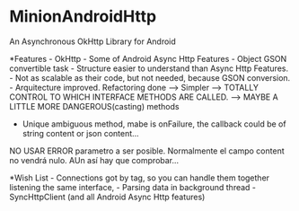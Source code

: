 MinionAndroidHttp
=================

An Asynchronous OkHttp Library for Android


*Features
    - OkHttp
    - Some of Android Async Http Features
    - Object GSON convertible task
    - Structure easier to understand than Async Http Features.
    - Not as scalable as their code, but not needed, because GSON conversion.
    - Arquitecture improved. Refactoring done --> Simpler  --> TOTALLY CONTROL TO WHICH INTERFACE METHODS ARE CALLED.  --> MAYBE A LITTLE MORE DANGEROUS(casting) methods

- Unique ambiguous method, mabe is onFailure, the callback could be of string content or json content...


NO USAR ERROR parametro a ser posible. Normalmente el campo content no vendrá nulo. AUn así hay que comprobar...


*Wish List
    - Connections got by tag, so you can handle them together listening the same interface,
    - Parsing data in background thread
    - SyncHttpClient (and all Android Async Http features)